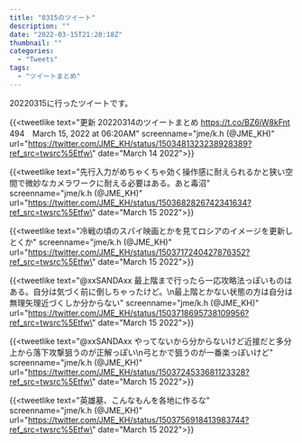 ```yaml
---
title: "0315のツイート"
description: ""
date: "2022-03-15T21:20:18Z"
thumbnail: ""
categories:
  - "Tweets"
tags:
  - "ツイートまとめ"
---
```

20220315に行ったツイートです。
<!--more-->
{{<tweetlike text=\"更新 20220314のツイートまとめ https://t.co/BZ6iW8kFnt 494　March 15, 2022 at 06:20AM\" screenname=\"jme/k.h (@JME_KH)\" url=\"https://twitter.com/JME_KH/status/1503481323238928389?ref_src=twsrc%5Etfw\" date=\"March 14 2022\">}}

{{<tweetlike text=\"先行入力がめちゃくちゃ効く操作感に耐えられるかと狭い空間で微妙なカメラワークに耐える必要はある。あと毒沼\" screenname=\"jme/k.h (@JME_KH)\" url=\"https://twitter.com/JME_KH/status/1503682826742341634?ref_src=twsrc%5Etfw\" date=\"March 15 2022\">}}

{{<tweetlike text=\"冷戦の頃のスパイ映画とかを見てロシアのイメージを更新しとくか\" screenname=\"jme/k.h (@JME_KH)\" url=\"https://twitter.com/JME_KH/status/1503717240427876352?ref_src=twsrc%5Etfw\" date=\"March 15 2022\">}}

{{<tweetlike text=\"@xxSANDAxx 最上階まで行ったら一応攻略法っぽいものはある。自分は気づく前に倒しちゃったけど。\n最上階とかない状態の方は自分は無理矢理近づくしか分からない\" screenname=\"jme/k.h (@JME_KH)\" url=\"https://twitter.com/JME_KH/status/1503718695738109956?ref_src=twsrc%5Etfw\" date=\"March 15 2022\">}}

{{<tweetlike text=\"@xxSANDAxx やってないから分からないけど近接だと多分上から落下攻撃狙うのが正解っぽい\n弓とかで狙うのが一番楽っぽいけど\" screenname=\"jme/k.h (@JME_KH)\" url=\"https://twitter.com/JME_KH/status/1503724533681123328?ref_src=twsrc%5Etfw\" date=\"March 15 2022\">}}

{{<tweetlike text=\"英雄墓、こんなもんを各地に作るな\" screenname=\"jme/k.h (@JME_KH)\" url=\"https://twitter.com/JME_KH/status/1503756918413983744?ref_src=twsrc%5Etfw\" date=\"March 15 2022\">}}

